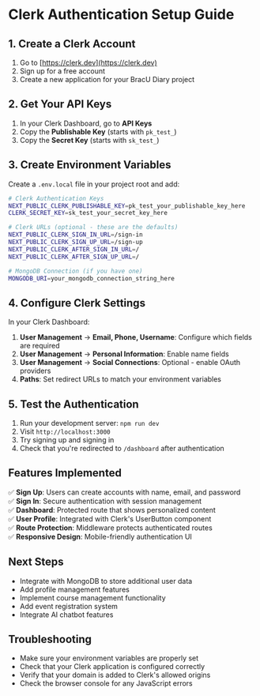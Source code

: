 # Clerk Authentication Setup Guide

## 1. Create a Clerk Account

1. Go to [https://clerk.dev](https://clerk.dev)
2. Sign up for a free account
3. Create a new application for your BracU Diary project

## 2. Get Your API Keys

1. In your Clerk Dashboard, go to **API Keys**
2. Copy the **Publishable Key** (starts with `pk_test_`)
3. Copy the **Secret Key** (starts with `sk_test_`)

## 3. Create Environment Variables

Create a `.env.local` file in your project root and add:

```bash
# Clerk Authentication Keys
NEXT_PUBLIC_CLERK_PUBLISHABLE_KEY=pk_test_your_publishable_key_here
CLERK_SECRET_KEY=sk_test_your_secret_key_here

# Clerk URLs (optional - these are the defaults)
NEXT_PUBLIC_CLERK_SIGN_IN_URL=/sign-in
NEXT_PUBLIC_CLERK_SIGN_UP_URL=/sign-up
NEXT_PUBLIC_CLERK_AFTER_SIGN_IN_URL=/
NEXT_PUBLIC_CLERK_AFTER_SIGN_UP_URL=/

# MongoDB Connection (if you have one)
MONGODB_URI=your_mongodb_connection_string_here
```

## 4. Configure Clerk Settings

In your Clerk Dashboard:

1. **User Management** → **Email, Phone, Username**: Configure which fields are required
2. **User Management** → **Personal Information**: Enable name fields
3. **User Management** → **Social Connections**: Optional - enable OAuth providers
4. **Paths**: Set redirect URLs to match your environment variables

## 5. Test the Authentication

1. Run your development server: `npm run dev`
2. Visit `http://localhost:3000`
3. Try signing up and signing in
4. Check that you're redirected to `/dashboard` after authentication

## Features Implemented

✅ **Sign Up**: Users can create accounts with name, email, and password  
✅ **Sign In**: Secure authentication with session management  
✅ **Dashboard**: Protected route that shows personalized content  
✅ **User Profile**: Integrated with Clerk's UserButton component  
✅ **Route Protection**: Middleware protects authenticated routes  
✅ **Responsive Design**: Mobile-friendly authentication UI  

## Next Steps

- Integrate with MongoDB to store additional user data
- Add profile management features
- Implement course management functionality
- Add event registration system
- Integrate AI chatbot features

## Troubleshooting

- Make sure your environment variables are properly set
- Check that your Clerk application is configured correctly
- Verify that your domain is added to Clerk's allowed origins
- Check the browser console for any JavaScript errors 